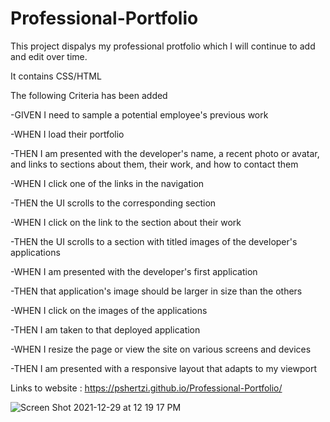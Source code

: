 # Professional-Portfolio

This project dispalys my professional protfolio which I will continue to add and edit over time.

It contains CSS/HTML

The following Criteria has been added

-GIVEN I need to sample a potential employee's previous work

-WHEN I load their portfolio

-THEN I am presented with the developer's name, a recent photo or avatar, and links to sections about them, their work, and how to contact them

-WHEN I click one of the links in the navigation

-THEN the UI scrolls to the corresponding section

-WHEN I click on the link to the section about their work

-THEN the UI scrolls to a section with titled images of the developer's applications

-WHEN I am presented with the developer's first application

-THEN that application's image should be larger in size than the others

-WHEN I click on the images of the applications

-THEN I am taken to that deployed application

-WHEN I resize the page or view the site on various screens and devices

-THEN I am presented with a responsive layout that adapts to my viewport

Links to website :  https://pshertzi.github.io/Professional-Portfolio/


![Screen Shot 2021-12-29 at 12 19 17 PM](https://user-images.githubusercontent.com/95047881/147688162-3e6364bc-19d9-4dc5-a138-dff682d81240.png)


